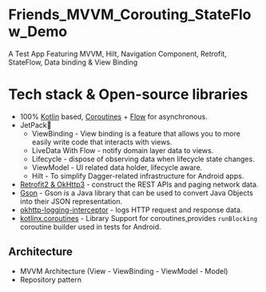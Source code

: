 # Friends_MVVM_Corouting_StateFlow_Demo

 A Test App Featuring MVVM, Hilt, Navigation Component, Retrofit, StateFlow, Data binding & View Binding
# Tech stack & Open-source libraries
- 100% [Kotlin](https://kotlinlang.org/) based, [Coroutines](https://github.com/Kotlin/kotlinx.coroutines) + [Flow](https://kotlin.github.io/kotlinx.coroutines/kotlinx-coroutines-core/kotlinx.coroutines.flow/) for asynchronous.
- JetPack🚀
  - ViewBinding - View binding is a feature that allows you to more easily write code that interacts with views.
  - LiveData With Flow - notify domain layer data to views.
  - Lifecycle - dispose of observing data when lifecycle state changes.
  - ViewModel - UI related data holder, lifecycle aware.
  - Hilt - To simplify Dagger-related infrastructure for Android apps.
- [Retrofit2 & OkHttp3](https://github.com/square/retrofit) - construct the REST APIs and paging network data.
- [Gson](https://github.com/google/gson) - Gson is a Java library that can be used to convert Java Objects into their JSON representation.
- [okhttp-logging-interceptor](https://github.com/square/okhttp/blob/master/okhttp-logging-interceptor/README.md) - logs HTTP request and response data.
- [kotlinx.coroutines](https://github.com/Kotlin/kotlinx.coroutines) - Library Support for coroutines,provides `runBlocking` coroutine builder used in tests
for Android.

## Architecture
- MVVM Architecture (View - ViewBinding - ViewModel - Model)
- Repository pattern
